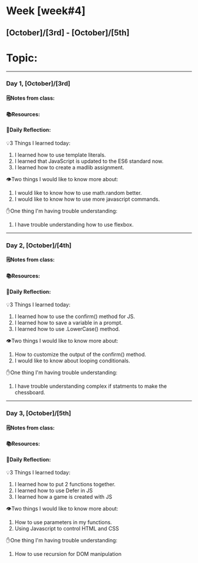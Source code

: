 # Week [week#4]
## [October]/[3rd] - [October]/[5th]

# Topic:

___

### Day 1, [October]/[3rd]

#### 🗒️Notes from class:

#### 📚Resources:


#### 💭Daily Reflection:

💡3 Things I learned today:
1. I learned how to use template literals.
2. I learned that JavaScript is updated to the ES6 standard now.
3. I learned how to create a madlib assignment.

👁️Two things I would like to know more about:
1. I would like to know how to use math.random better.
2. I would like to know how to use more javascript commands.

✋One thing I'm having trouble understanding:
1. I have trouble understanding how to use flexbox.


___

### Day 2, [October]/[4th] 

#### 🗒️Notes from class:

#### 📚Resources:


#### 💭Daily Reflection:

💡3 Things I learned today:
1. I learned how to use the confirm() method for JS.
2. I learned how to save a variable in a prompt.
3. I learned how to use .LowerCase() method.

👁️Two things I would like to know more about:
1. How to customize the output of the confirm() method.
2. I would like to know about looping conditionals.

✋One thing I'm having trouble understanding:
1. I have trouble understanding complex if statments to make the chessboard.

___

### Day 3, [October]/[5th]
#### 🗒️Notes from class:

#### 📚Resources:


#### 💭Daily Reflection:

💡3 Things I learned today:
1. I learned how to put 2 functions together.
2. I learned how to use Defer in JS
3. I learned how a game is created with JS

👁️Two things I would like to know more about:
1. How to use parameters in my functions.
2. Using Javascript to control HTML and CSS

✋One thing I'm having trouble understanding:
1. How to use recursion for DOM manipulation
 

